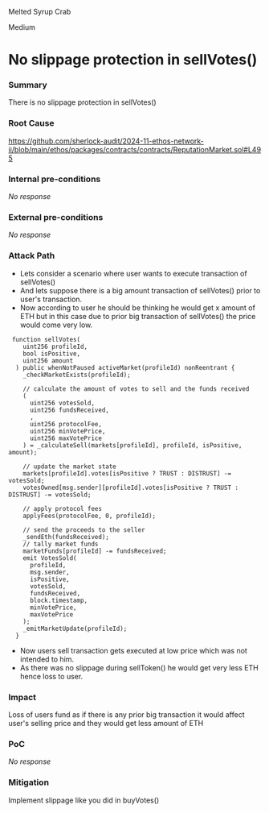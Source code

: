 Melted Syrup Crab

Medium

# No slippage protection in sellVotes()

### Summary

There is no slippage protection in sellVotes()

### Root Cause

https://github.com/sherlock-audit/2024-11-ethos-network-ii/blob/main/ethos/packages/contracts/contracts/ReputationMarket.sol#L495

### Internal pre-conditions

_No response_

### External pre-conditions

_No response_

### Attack Path

- Lets consider a scenario where user wants to execute transaction of sellVotes()
- And lets suppose there is a big amount transaction of sellVotes() prior to user's transaction.
- Now according to user he should be thinking he would get x amount of ETH but in this case due to prior big transaction of sellVotes() the price would come very low.
```solidity
 function sellVotes(
    uint256 profileId,
    bool isPositive,
    uint256 amount
  ) public whenNotPaused activeMarket(profileId) nonReentrant {
    _checkMarketExists(profileId);

    // calculate the amount of votes to sell and the funds received
    (
      uint256 votesSold,
      uint256 fundsReceived,
      ,
      uint256 protocolFee,
      uint256 minVotePrice,
      uint256 maxVotePrice
    ) = _calculateSell(markets[profileId], profileId, isPositive, amount);

    // update the market state
    markets[profileId].votes[isPositive ? TRUST : DISTRUST] -= votesSold;
    votesOwned[msg.sender][profileId].votes[isPositive ? TRUST : DISTRUST] -= votesSold;

    // apply protocol fees
    applyFees(protocolFee, 0, profileId);

    // send the proceeds to the seller
    _sendEth(fundsReceived);
    // tally market funds
    marketFunds[profileId] -= fundsReceived;
    emit VotesSold(
      profileId,
      msg.sender,
      isPositive,
      votesSold,
      fundsReceived,
      block.timestamp,
      minVotePrice,
      maxVotePrice
    );
    _emitMarketUpdate(profileId);
  }
```
- Now users sell transaction gets executed at low price which was not intended to him.
- As there was no slippage during sellToken() he would get very less ETH hence loss to user.

### Impact

Loss of users fund as if there is any prior big transaction it would affect user's selling price and they would get less amount of ETH

### PoC

_No response_

### Mitigation

Implement slippage like you did in buyVotes()